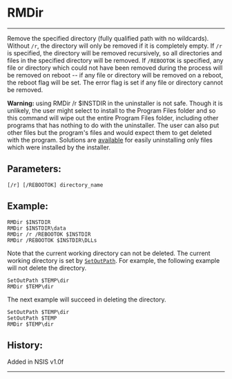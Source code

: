 # RMDir

---

Remove the specified directory (fully qualified path with no wildcards). Without `/r`, the directory will only be removed if it is completely empty. If `/r` is specified, the directory will be removed recursively, so all directories and files in the specified directory will be removed. If `/REBOOTOK` is specified, any file or directory which could not have been removed during the process will be removed on reboot -- if any file or directory will be removed on a reboot, the reboot flag will be set. The error flag is set if any file or directory cannot be removed.

**Warning:** using RMDir /r $INSTDIR in the uninstaller is not safe. Though it is unlikely, the user might select to install to the Program Files folder and so this command will wipe out the entire Program Files folder, including other programs that has nothing to do with the uninstaller. The user can also put other files but the program's files and would expect them to get deleted with the program. Solutions are [available][2] for easily uninstalling only files which were installed by the installer.

## Parameters:

    [/r] [/REBOOTOK] directory_name

## Example:

	RMDir $INSTDIR
	RMDir $INSTDIR\data
	RMDir /r /REBOOTOK $INSTDIR
	RMDir /REBOOTOK $INSTDIR\DLLs

Note that the current working directory can not be deleted. The current working directory is set by [`SetOutPath`][1]. For example, the following example will not delete the directory.

	SetOutPath $TEMP\dir
	RMDir $TEMP\dir

The next example will succeed in deleting the directory.

	SetOutPath $TEMP\dir
	SetOutPath $TEMP
	RMDir $TEMP\dir

## History:

Added in NSIS v1.0f

---

[1]: SetOutPath.md
[2]: http://nsis.sourceforge.net/Uninstall_only_installed_files